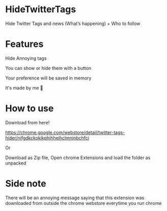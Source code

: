# HideTwitterTags
Hide Twitter Tags and news (What’s happening) + Who to follow 

# Features


Hide Annoying tags

You can show or hide them with a button

Your preference will be saved in memory

It's made by me 💅



# How to use

Download from here! 

https://chrome.google.com/webstore/detail/twitter-tags-hider/njfgdkckokikphjhheihclmnjnbchfci

Or 


Download as Zip file, Open chrome Extensions and load the folder as unpacked 

# Side note

There will be an annoying message saying that this extension was downloaded from outside the chrome webstore everytime you run chrome
